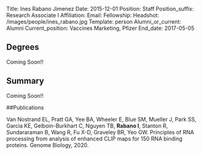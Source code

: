 Title: Ines Rabano Jimenez
Date: 2015-12-01
Position: Staff
Position_suffix: Research Associate I
Affiliation:
Email: 
Fellowship:
Headshot: /images/people/ines_rabano.jpg
Template: person
Alumni_or_current: Alumni
Current_position: Vaccines Marketing, Pfizer
End_date: 2017-05-05
<!-- Status: draft -->

## Degrees
Coming Soon!!

## Summary
Coming Soon!!

##Publications

Van Nostrand EL, Pratt GA, Yee BA, Wheeler E, Blue SM, Mueller J, Park SS, Garcia KE, Gelboin-Burkhart C, Nguyen TB, **Rabano I**, Stanton R, Sundararaman B, Wang R, Fu X-D, Graveley BR, Yeo GW. Principles of RNA processing from analysis of enhanced CLIP maps for 150 RNA binding proteins. Genome Biology, 2020.
